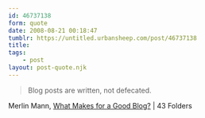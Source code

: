 ```yaml
---
id: 46737138
form: quote
date: 2008-08-21 00:18:47
tumblr: https://untitled.urbansheep.com/post/46737138
title: 
tags:
    - post
layout: post-quote.njk
---
```


<blockquote>
Blog posts are written, not defecated.
</blockquote>

Merlin Mann, <a href="http://www.43folders.com/2008/08/19/good-blogs">What Makes for a Good Blog?</a> | 43 Folders
